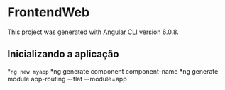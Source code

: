 # FrontendWeb

This project was generated with [Angular CLI](https://github.com/angular/angular-cli) version 6.0.8.

## Inicializando a aplicação

*`ng new myapp`
*ng generate component component-name
*ng generate module app-routing --flat --module=app
